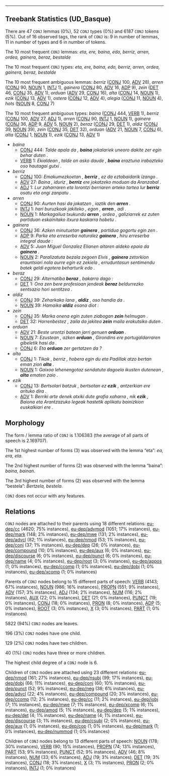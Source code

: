 

--------------------------------------------------------------------------------

## Treebank Statistics (UD_Basque)

There are 47 `CONJ` lemmas (0%), 52 `CONJ` types (0%) and 6187 `CONJ` tokens (5%).
Out of 16 observed tags, the rank of `CONJ` is: 9 in number of lemmas, 11 in number of types and 6 in number of tokens.

The 10 most frequent `CONJ` lemmas: <em>eta, ere, baina, edo, berriz, arren, ordea, gainera, beraz, bestalde</em>

The 10 most frequent `CONJ` types:  <em>eta, ere, baina, edo, berriz, arren, ordea, gainera, beraz, bestalde</em>

The 10 most frequent ambiguous lemmas: <em>berriz</em> ([CONJ]() 100, [ADV]() 28), <em>arren</em> ([CONJ]() 90, [NOUN]() 1, [INTJ]() 1), <em>gainera</em> ([CONJ]() 80, [ADV]() 16, [ADP]() 9), <em>zein</em> ([DET]() 46, [CONJ]() 35, [ADV]() 1), <em>orduan</em> ([ADV]() 29, [CONJ]() 16), <em>alta</em> ([CONJ]() 14, [NOUN]() 1), <em>ezik</em> ([CONJ]() 13, [ADV]() 1), <em>ostera</em> ([CONJ]() 12, [ADV]() 4), <em>alegia</em> ([CONJ]() 11, [NOUN]() 4), <em>hots</em> ([NOUN]() 8, [CONJ]() 7)

The 10 most frequent ambiguous types:  <em>baina</em> ([CONJ]() 444, [VERB]() 1), <em>berriz</em> ([CONJ]() 100, [ADV]() 27, [ADJ]() 1), <em>arren</em> ([CONJ]() 90, [INTJ]() 1, [NOUN]() 1), <em>gainera</em> ([CONJ]() 36, [ADP]() 9, [ADV]() 5, [NOUN]() 2), <em>beraz</em> ([CONJ]() 29, [DET]() 1), <em>aldiz</em> ([CONJ]() 39, [NOUN]() 39), <em>zein</em> ([CONJ]() 35, [DET]() 32), <em>orduan</em> ([ADV]() 21, [NOUN]() 7, [CONJ]() 6), <em>alta</em> ([CONJ]() 1, [NOUN]() 1), <em>ezik</em> ([CONJ]() 13, [ADV]() 1)


* <em>baina</em>
  * [CONJ]() 444: <em>Talde apala da , <b>baina</b> jokalariek uneoro dakite zer egin behar duten .</em>
  * [VERB]() 1: <em>Ekialdean , talde on asko daude , <b>baina</b> eraztuna irabazteko oso hautagai gutxi .</em>
* <em>berriz</em>
  * [CONJ]() 100: <em>Emakumezkoetan , <b>berriz</b> , ez da eztabaidarik izango .</em>
  * [ADV]() 27: <em>Baina , iduriz , <b>berriz</b> ere jokatzeko moduan da Aranzabal .</em>
  * [ADJ]() 1: <em>Lur zaharraren eta lorontzi berriaren arteko tartea lur <b>berriz</b> osatu eta ongi zanpatu .</em>
* <em>arren</em>
  * [CONJ]() 90: <em>Aurten hasi da jokatzen , iaztik den <b>arren</b> .</em>
  * [INTJ]() 1: <em>hari buruzkoak jakiteko , egon , <b>arren</b> , adi .</em>
  * [NOUN]() 1: <em>Markagailua txukundu <b>arren</b> , ordea , galiziarrek ez zuten partiduan eskainitako itxura kaskarra hobetu .</em>
* <em>gainera</em>
  * [CONJ]() 36: <em>Azken minutuetan <b>gainera</b> , partidua gogortu egin zen .</em>
  * [ADP]() 9: <em>Parke eta erreserba naturalez <b>gainera</b> , hiru erreserba integral daude :</em>
  * [ADV]() 5: <em>Juan Miguel Gonzalez Elianen aitaren aldeko epaia da <b>gainera</b> .</em>
  * [NOUN]() 2: <em>Paralizatuta bezala zegoen Elvis , <b>gainera</b> zetorkion erauntsiari nola aurre egin ez zekiela , erruduntasun sentimendu batek geldi egotera beharturik edo .</em>
* <em>beraz</em>
  * [CONJ]() 29: <em>Alternatiba <b>beraz</b> , bakarra dago :</em>
  * [DET]() 1: <em>Ona zen bere profesioan jendeak <b>beraz</b> beldurrezko sentsazio hori sentitzea .</em>
* <em>aldiz</em>
  * [CONJ]() 39: <em>Zeharkako lana , <b>aldiz</b> , oso handia da .</em>
  * [NOUN]() 39: <em>Hamaika <b>aldiz</b> esana diot :</em>
* <em>zein</em>
  * [CONJ]() 35: <em>Marka onena egin zuten ziabogan <b>zein</b> helmugan .</em>
  * [DET]() 32: <em>Horrenbestez , zaila da jakitea <b>zein</b> maila erakutsiko duten .</em>
* <em>orduan</em>
  * [ADV]() 21: <em>Beste urontzi batean jarri genuen <b>orduan</b> .</em>
  * [NOUN]() 7: <em>Ezustean , azken <b>orduan</b> , Girondins ere portugaldarraren gibeletik hasi da .</em>
  * [CONJ]() 6: <em>Eta <b>orduan</b> zer gertatzen da ?</em>
* <em>alta</em>
  * [CONJ]() 1: <em>Tikok , berriz , hobera egin du eta Padillak atzo bertan eman zion <b>alta</b> .</em>
  * [NOUN]() 1: <em>Gaixoa lehenengotaz sendatuta dagoela ikusten dutenean , <b>alta</b> ematen zaio .</em>
* <em>ezik</em>
  * [CONJ]() 13: <em>Bertsolari batzuk , bertsotan ez <b>ezik</b> , antzerkian ere arituko dira .</em>
  * [ADV]() 1: <em>Berriki arte denek atxiki dute grafia xaharra , nik <b>ezik</b> , Baiona eta Arantzazuko legeak hastetik aplikatu bainizkion euskalkiari ere .</em>

## Morphology

The form / lemma ratio of `CONJ` is 1.106383 (the average of all parts of speech is 2.169707).

The 1st highest number of forms (3) was observed with the lemma “eta”: <em>ea, era, eta</em>.

The 2nd highest number of forms (2) was observed with the lemma “baina”: <em>baina, bainan</em>.

The 3rd highest number of forms (2) was observed with the lemma “bestela”: <em>Bertzela, bestela</em>.

`CONJ` does not occur with any features.


## Relations

`CONJ` nodes are attached to their parents using 18 different relations: [eu-dep/cc]() (4620; 75% instances), [eu-dep/advmod]() (1051; 17% instances), [eu-dep/mark]() (148; 2% instances), [eu-dep/mwe]() (131; 2% instances), [eu-dep/advcl]() (82; 1% instances), [eu-dep/nmod]() (53; 1% instances), [eu-dep/conj]() (37; 1% instances), [eu-dep/dep]() (26; 0% instances), [eu-dep/compound]() (10; 0% instances), [eu-dep/aux]() (6; 0% instances), [eu-dep/discourse]() (6; 0% instances), [eu-dep/punct]() (6; 0% instances), [eu-dep/name]() (4; 0% instances), [eu-dep/root]() (3; 0% instances), [eu-dep/appos]() (1; 0% instances), [eu-dep/ccomp]() (1; 0% instances), [eu-dep/dobj]() (1; 0% instances), [eu-dep/xcomp]() (1; 0% instances)

Parents of `CONJ` nodes belong to 15 different parts of speech: [VERB]() (4143; 67% instances), [NOUN]() (986; 16% instances), [PROPN]() (551; 9% instances), [ADV]() (157; 3% instances), [ADJ]() (134; 2% instances), [NUM]() (116; 2% instances), [AUX]() (22; 0% instances), [DET]() (21; 0% instances), [PUNCT]() (19; 0% instances), [CONJ]() (18; 0% instances), [PRON]() (8; 0% instances), [ADP]() (5; 0% instances), [ROOT]() (3; 0% instances), [X]() (3; 0% instances), [PART]() (1; 0% instances)

5822 (94%) `CONJ` nodes are leaves.

196 (3%) `CONJ` nodes have one child.

129 (2%) `CONJ` nodes have two children.

40 (1%) `CONJ` nodes have three or more children.

The highest child degree of a `CONJ` node is 6.

Children of `CONJ` nodes are attached using 23 different relations: [eu-dep/nmod]() (161; 27% instances), [eu-dep/nsubj]() (99; 17% instances), [eu-dep/dobj]() (66; 11% instances), [eu-dep/conj]() (60; 10% instances), [eu-dep/punct]() (52; 9% instances), [eu-dep/neg]() (38; 6% instances), [eu-dep/advcl]() (22; 4% instances), [eu-dep/compound]() (20; 3% instances), [eu-dep/ccomp]() (12; 2% instances), [eu-dep/cc]() (11; 2% instances), [eu-dep/iobj]() (7; 1% instances), [eu-dep/mwe]() (7; 1% instances), [eu-dep/xcomp]() (6; 1% instances), [eu-dep/amod]() (5; 1% instances), [eu-dep/dep]() (5; 1% instances), [eu-dep/det]() (4; 1% instances), [eu-dep/name]() (4; 1% instances), [eu-dep/discourse]() (3; 1% instances), [eu-dep/csubj]() (2; 0% instances), [eu-dep/aux]() (1; 0% instances), [eu-dep/cop]() (1; 0% instances), [eu-dep/mark]() (1; 0% instances), [eu-dep/nummod]() (1; 0% instances)

Children of `CONJ` nodes belong to 13 different parts of speech: [NOUN]() (178; 30% instances), [VERB]() (90; 15% instances), [PROPN]() (74; 13% instances), [PART]() (53; 9% instances), [PUNCT]() (52; 9% instances), [ADV]() (46; 8% instances), [NUM]() (33; 6% instances), [ADJ]() (19; 3% instances), [DET]() (19; 3% instances), [CONJ]() (18; 3% instances), [X]() (3; 1% instances), [PRON]() (2; 0% instances), [INTJ]() (1; 0% instances)

